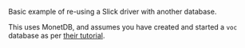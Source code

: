 Basic example of re-using a Slick driver with another database.

This uses MonetDB, and assumes you have created and started a `voc` database as per [their tutorial](https://www.monetdb.org/Documentation/UserGuide/Tutorial).
